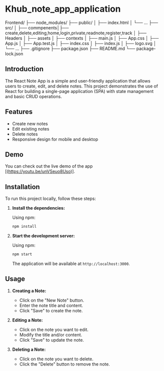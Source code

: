 # Khub_note_app_application


Frontend/
├── node_modules/
├── public/
│   ├── index.html
│   └── ...
├── src/
│   ├── commpenents│├── create,delete,editing,home,login,private,readnote,register,track
│   ├── Headers
│   ├── assets
│   ├── contexts
│   ├── main.js
│   ├── App.css
│   ├── App.js
│   ├── App.test.js
│   ├── index.css
│   ├── index.js
│   ├── logo.svg
│   └── ...
├── .gitignore
├── package.json
├── README.md
└── package-lock.json


## Introduction

The React Note App is a simple and user-friendly application that allows users to create, edit, and delete notes. This project demonstrates the use of React for building a single-page application (SPA) with state management and basic CRUD operations.

## Features

- Create new notes
- Edit existing notes
- Delete notes
- Responsive design for mobile and desktop

## Demo

You can check out the live demo of the app [(https://youtu.be/unVSeuo8Uso)].

## Installation

To run this project locally, follow these steps:


1. **Install the dependencies:**

    Using npm:

    ```bash
    npm install
    ```


3. **Start the development server:**

    Using npm:

    ```bash
    npm start
    ```
    The application will be available at `http://localhost:3000`.

## Usage

1. **Creating a Note:**
   - Click on the "New Note" button.
   - Enter the note title and content.
   - Click "Save" to create the note.

2. **Editing a Note:**
   - Click on the note you want to edit.
   - Modify the title and/or content.
   - Click "Save" to update the note.

3. **Deleting a Note:**
   - Click on the note you want to delete.
   - Click the "Delete" button to remove the note.


